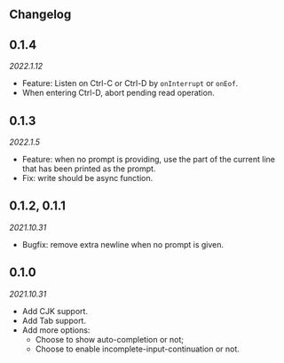 ## Changelog

## 0.1.4
*2022.1.12*

- Feature: Listen on Ctrl-C or Ctrl-D by `onInterrupt` or `onEof`.
- When entering Ctrl-D, abort pending read operation.

## 0.1.3
*2022.1.5*

- Feature: when no prompt is providing, use the part of the current line that has been printed as the prompt.
- Fix: write should be async function.

## 0.1.2, 0.1.1
*2021.10.31*

- Bugfix: remove extra newline when no prompt is given.

## 0.1.0
*2021.10.31*

- Add CJK support.
- Add Tab support.
- Add more options: 
    - Choose to show auto-completion or not;
    - Choose to enable incomplete-input-continuation or not.

